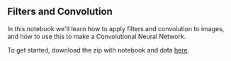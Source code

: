 ## Filters and Convolution

In this notebook we'll learn how to apply filters and convolution to images,
and how to use this to make a Convolutional Neural Network.

To get started, download the zip with notebook and data [here](convolution.zip).

